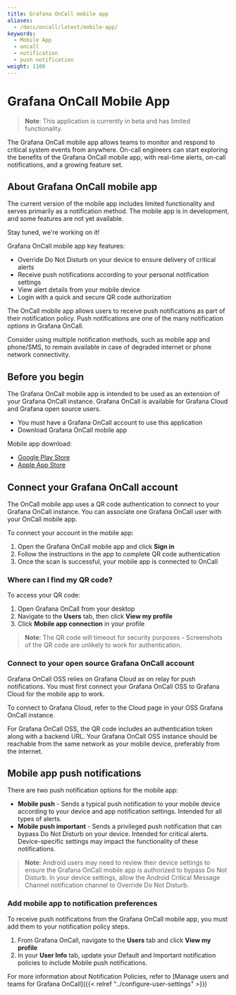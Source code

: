 ```yaml
---
title: Grafana OnCall mobile app
aliases:
  - /docs/oncall/latest/mobile-app/
keywords:
  - Mobile App
  - oncall
  - notification
  - push notification
weight: 1100
---
```


# Grafana OnCall Mobile App

>**Note**: This application is currently in beta and has limited functionality.

The Grafana OnCall mobile app allows teams to monitor and respond to critical system events from anywhere.
On-call engineers can start exploring the benefits of the Grafana OnCall mobile app, with real-time alerts, on-call notifications, and a growing feature set.

## About Grafana OnCall mobile app

The current version of the mobile app includes limited functionality and serves primarily as a notification method.
The mobile app is in development, and some features are not yet available.

Stay tuned, we're working on it!

Grafana OnCall mobile app key features:

- Override Do Not Disturb on your device to ensure delivery of critical alerts
- Receive push notifications according to your personal notification settings
- View alert details from your mobile device
- Login with a quick and secure QR code authorization

The OnCall mobile app allows users to receive push notifications as part of their notification policy.
Push notifications are one of the many notification options in Grafana OnCall.

Consider using multiple notification methods, such as mobile app and phone/SMS,
to remain available in case of degraded internet or phone network connectivity.

## Before you begin

The Grafana OnCall mobile app is intended to be used as an extension of your Grafana OnCall instance.
Grafana OnCall is available for Grafana Cloud and Grafana open source users.

- You must have a Grafana OnCall account to use this application
- Download Grafana OnCall mobile app

Mobile app download:

- [Google Play Store](https://play.google.com/store/apps/details?id=com.grafana.oncall.prod)
- [Apple App Store](https://apps.apple.com/us/app/grafana-oncall-preview/id1669759048)

## Connect your Grafana OnCall account

The OnCall mobile app uses a QR code authentication to connect to your Grafana OnCall instance.
You can associate one Grafana OnCall user with your OnCall mobile app.

To connect your account in the mobile app:

1. Open the Grafana OnCall mobile app and click **Sign in**
2. Follow the instructions in the app to complete QR code authentication
3. Once the scan is successful, your mobile app is connected to OnCall

### Where can I find my QR code?

To access your QR code:

1. Open Grafana OnCall from your desktop
1. Navigate to the **Users** tab, then click **View my profile**
1. Click **Mobile app connection** in your profile

>**Note**: The QR code will timeout for security purposes - Screenshots of the QR code are unlikely to work for authentication.

### Connect to your open source Grafana OnCall account

Grafana OnCall OSS relies on Grafana Cloud as on relay for push notifications.
You must first connect your Grafana OnCall OSS to Grafana Cloud for the mobile app to work.

To connect to Grafana Cloud, refer to the Cloud page in your OSS Grafana OnCall instance.

For Grafana OnCall OSS, the QR code includes an authentication token along with a backend URL.
Your Grafana OnCall OSS instance should be reachable from the same network as your mobile device, preferably from the internet.

## Mobile app push notifications

There are two push notification options for the mobile app:

- **Mobile push** - Sends a typical push notification to your mobile device according to your device and app notification settings.
Intended for all types of alerts.
- **Mobile push important** - Sends a privileged push notification that can bypass Do Not Disturb on your device.
Intended for critical alerts. Device-specific settings may impact the functionality of these notifications.

>**Note**: Android users may need to review their device settings to ensure the Grafana OnCall mobile app is authorized to bypass Do Not Disturb.
> In your device settings, allow the Android Critical Message Channel notification channel to Override Do Not Disturb.

### Add mobile app to notification preferences

To receive push notifications from the Grafana OnCall mobile app, you must add them to your notification policy steps.

1. From Grafana OnCall, navigate to the **Users** tab and click **View my profile**
1. In your **User Info** tab, update your Default and Important notification policies to include Mobile push notifications.

For more information about Notification Policies, refer to [Manage users and teams for Grafana OnCall]({{< relref "../configure-user-settings" >}})
